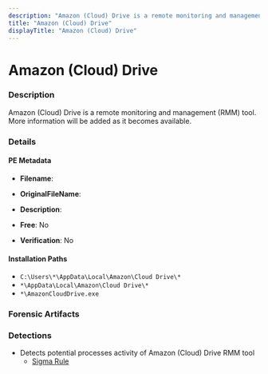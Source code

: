 ```yaml
---
description: "Amazon (Cloud) Drive is a remote monitoring and management (RMM) tool. More information will be added as it becomes available."
title: "Amazon (Cloud) Drive"
displayTitle: "Amazon (Cloud) Drive"
---
```




# Amazon (Cloud) Drive


### Description

Amazon (Cloud) Drive is a remote monitoring and management (RMM) tool. More information will be added as it becomes available.




### Details


#### PE Metadata
- **Filename**: 
- **OriginalFileName**: 
- **Description**: 


- **Free**: No

- **Verification**: No




#### Installation Paths
- `C:\Users\*\AppData\Local\Amazon\Cloud Drive\*`
- `*\AppData\Local\Amazon\Cloud Drive\*`
- `*\AmazonCloudDrive.exe`

### Forensic Artifacts






### Detections
- Detects potential processes activity of Amazon (Cloud) Drive RMM tool
  - [Sigma Rule](https://github.com/magicsword-io/LOLRMM/blob/main/detections/sigma/amazon__cloud__drive_processes_sigma.yml)



